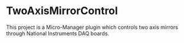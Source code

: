 # TwoAxisMirrorControl
This project is a Micro-Manager plugin which controls two axis mirrors through National Instruments DAQ boards. 
